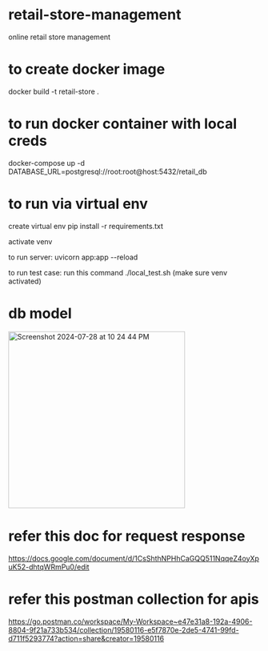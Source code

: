 # retail-store-management
online retail store management 


# to create docker image
docker build -t retail-store .

# to run docker container with local creds
docker-compose up -d DATABASE_URL=postgresql://root:root@host:5432/retail_db

# to run via virtual env

create virtual env 
pip install -r requirements.txt

activate venv

to run server:
uvicorn app:app --reload

to run test case: 
run this command ./local_test.sh (make sure venv activated)

# db model 
<img width="353" alt="Screenshot 2024-07-28 at 10 24 44 PM" src="https://github.com/user-attachments/assets/c0e7ab63-4891-431d-b305-eefb0ae84148">

# refer this doc for request response 
https://docs.google.com/document/d/1CsShthNPHhCaGQQ511NqqeZ4oyXpuK52-dhtqWRmPu0/edit

# refer this postman collection for apis
https://go.postman.co/workspace/My-Workspace~e47e31a8-192a-4906-8804-9f21a733b534/collection/19580116-e5f7870e-2de5-4741-99fd-d711f5293774?action=share&creator=19580116
